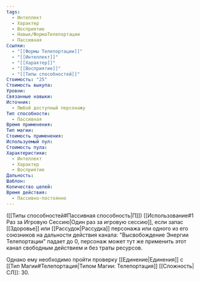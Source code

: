 ```yaml
---
tags:
  - Интеллект
  - Характер
  - Восприятие
  - Навык/ФормаТелепортации
  - Пассивная
Ссылки:
  - "[[Формы Телепортации]]"
  - "[[Интеллект]]"
  - "[[Характер]]"
  - "[[Восприятие]]"
  - "[[Типы способностей]]"
Стоимость: "25"
Стоимость выкупа: 
Уровни: 
Связанные навыки: 
Источник:
  - Любой доступный персонажу
Тип способности:
  - Пассивная
Время применения: 
Тип магии: 
Стоимость применения: 
Используемый пул: 
Стоимость пула: 
Характеристики:
  - Интеллект
  - Характер
  - Восприятие
Дальность: 
Шаблон: 
Количество целей: 
Время действия:
  - Пассивно-постоянно
---
```

([[Типы способностей#Пассивная способность|П]]) [[Использование#1 Раз за Игровую Сессию|Один раз за игровую сессию]], если запас [[Здоровье]] или [[Рассудок|Рассудка]] персонажа или одного из его союзников на дальности действия канала: "Высвобождение Энергии Телепортации" падает до 0, персонаж может тут же применить этот канал свободным действием и без траты ресурсов.

Однако ему необходимо пройти проверку [[Единение|Единения]] с [[Тип Магии#Телепортация|Типом Магии: Телепортация]] [[Сложность|СЛ]]: 30. 